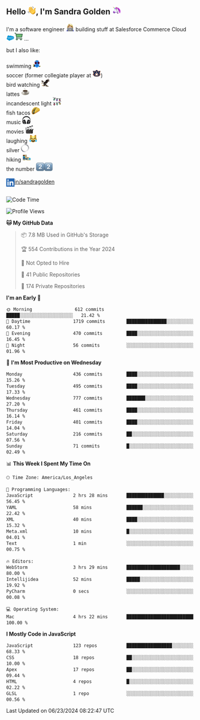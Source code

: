 ## Hello <img src="./static/emoji/wave.png" width="22" />, I'm Sandra Golden <img src="./static/emoji/unicorn-face.png" width="22" />

I'm a software engineer <img src="./static/emoji/female-technologist.png" width="22" /> building stuff at Salesforce Commerce Cloud <img src="./static/emoji/salesforce.png" width="22" /><img src="./static/emoji/commerce-cloud.png" width="22" />&nbsp;...

but I also like:<br/><br/>
swimming <img alt="swimming" src="./static/emoji/keep-swimming.png" width="22" /><br/>
soccer  (former collegiate player at <img src="./static/emoji/auburn.png" width="22" />)<br/>
bird watching <img src="./static/emoji/eagle.png" width="22" /><br/>
lattes <img src="./static/emoji/coffee.png" width="22" /><br/>
incandescent light <img src="./static/emoji/lights.png" width="22" /><br/>
fish tacos <img src="./static/emoji/taco.png" width="22" /><br/>
music <img src="./static/emoji/headphones.png" width="22" /><br/>
movies <img src="./static/emoji/movie-clapper.png" width="22" /><br/>
laughing <img src="./static/emoji/joy-cat.png" width="22" /><br/>
silver <img src="./static/emoji/silver-hoop.png" width="22" /><br/>
hiking <img src="./static/emoji/hiker.png" width="22" /><br/>
the number <img src="./static/emoji/two.png" width="22" /><img src="./static/emoji/two.png" width="22" />
<br/><br/>
<img align="left" alt="Sandra Golden | LinkedIn" width="22px" src="./static/emoji/linkedin.png" /> <a href="https://www.linkedin.com/in/sandragolden/">in/sandragolden</a>
<br/><br/>
<!--START_SECTION:waka-->
![Code Time](http://img.shields.io/badge/Code%20Time-435%20hrs%2010%20mins-blue)

![Profile Views](http://img.shields.io/badge/Profile%20Views-0-blue)

**🐱 My GitHub Data** 

> 📦 7.8 MB Used in GitHub's Storage 
 > 
> 🏆 554 Contributions in the Year 2024
 > 
> 🚫 Not Opted to Hire
 > 
> 📜 41 Public Repositories 
 > 
> 🔑 174 Private Repositories 
 > 
**I'm an Early 🐤** 

```text
🌞 Morning                612 commits         █████░░░░░░░░░░░░░░░░░░░░   21.42 % 
🌆 Daytime                1719 commits        ███████████████░░░░░░░░░░   60.17 % 
🌃 Evening                470 commits         ████░░░░░░░░░░░░░░░░░░░░░   16.45 % 
🌙 Night                  56 commits          ░░░░░░░░░░░░░░░░░░░░░░░░░   01.96 % 
```
📅 **I'm Most Productive on Wednesday** 

```text
Monday                   436 commits         ████░░░░░░░░░░░░░░░░░░░░░   15.26 % 
Tuesday                  495 commits         ████░░░░░░░░░░░░░░░░░░░░░   17.33 % 
Wednesday                777 commits         ███████░░░░░░░░░░░░░░░░░░   27.20 % 
Thursday                 461 commits         ████░░░░░░░░░░░░░░░░░░░░░   16.14 % 
Friday                   401 commits         ████░░░░░░░░░░░░░░░░░░░░░   14.04 % 
Saturday                 216 commits         ██░░░░░░░░░░░░░░░░░░░░░░░   07.56 % 
Sunday                   71 commits          █░░░░░░░░░░░░░░░░░░░░░░░░   02.49 % 
```


📊 **This Week I Spent My Time On** 

```text
🕑︎ Time Zone: America/Los_Angeles

💬 Programming Languages: 
JavaScript               2 hrs 28 mins       ██████████████░░░░░░░░░░░   56.45 % 
YAML                     58 mins             ██████░░░░░░░░░░░░░░░░░░░   22.42 % 
XML                      40 mins             ████░░░░░░░░░░░░░░░░░░░░░   15.32 % 
Meta.xml                 10 mins             █░░░░░░░░░░░░░░░░░░░░░░░░   04.01 % 
Text                     1 min               ░░░░░░░░░░░░░░░░░░░░░░░░░   00.75 % 

🔥 Editors: 
WebStorm                 3 hrs 29 mins       ████████████████████░░░░░   80.00 % 
Intellijidea             52 mins             █████░░░░░░░░░░░░░░░░░░░░   19.92 % 
PyCharm                  0 secs              ░░░░░░░░░░░░░░░░░░░░░░░░░   00.08 % 

💻 Operating System: 
Mac                      4 hrs 22 mins       █████████████████████████   100.00 % 
```

**I Mostly Code in JavaScript** 

```text
JavaScript               123 repos           █████████████████░░░░░░░░   68.33 % 
CSS                      18 repos            ██░░░░░░░░░░░░░░░░░░░░░░░   10.00 % 
Apex                     17 repos            ██░░░░░░░░░░░░░░░░░░░░░░░   09.44 % 
HTML                     4 repos             █░░░░░░░░░░░░░░░░░░░░░░░░   02.22 % 
GLSL                     1 repo              ░░░░░░░░░░░░░░░░░░░░░░░░░   00.56 % 
```




 Last Updated on 06/23/2024 08:22:47 UTC
<!--END_SECTION:waka-->
